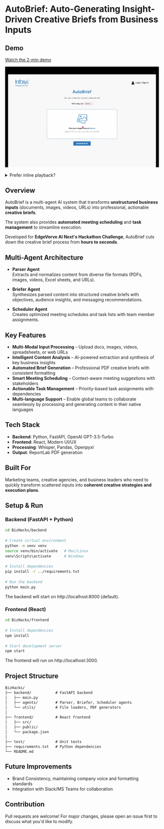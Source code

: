 # AutoBrief: Auto-Generating Insight-Driven Creative Briefs from Business Inputs

## Demo

[Watch the 2-min demo](https://youtu.be/yqm-2ItKmmU)

[![Watch the demo](./assets/demo-thumb.png)](https://youtu.be/yqm-2ItKmmU)

<details>
<summary>Prefer inline playback?</summary>

<video src="assets/demo.mov" controls width="720">
  Your browser doesn’t support video. Watch on
  <a href="https://youtu.be/yqm-2ItKmmU">YouTube</a>.
</video>

</details>

## Overview

AutoBrief is a multi-agent AI system that transforms **unstructured business inputs** (documents, images, videos, URLs) into professional, actionable **creative briefs**.  

The system also provides **automated meeting scheduling** and **task management** to streamline execution.

Developed for **EdgeVerve AI Next's Hackathon Challenge**, AutoBrief cuts down the creative brief process from **hours to seconds**.


## Multi-Agent Architecture

- **Parser Agent**  
  Extracts and normalizes content from diverse file formats (PDFs, images, videos, Excel sheets, and URLs).

- **Briefer Agent**  
  Synthesizes parsed content into structured creative briefs with objectives, audience insights, and messaging recommendations.

- **Scheduler Agent**  
  Creates optimized meeting schedules and task lists with team member assignments.


## Key Features

- **Multi-Modal Input Processing** – Upload docs, images, videos, spreadsheets, or web URLs  
- **Intelligent Content Analysis** – AI-powered extraction and synthesis of key business insights  
- **Automated Brief Generation** – Professional PDF creative briefs with consistent formatting  
- **Smart Meeting Scheduling** – Context-aware meeting suggestions with stakeholders  
- **Actionable Task Management** – Priority-based task assignments with dependencies  
- **Multi-language Support** – Enable global teams to collaborate seamlessly by processing and generating content in their native languages


## Tech Stack

- **Backend**: Python, FastAPI, OpenAI GPT-3.5-Turbo  
- **Frontend**: React, Modern UI/UX  
- **Processing**: Whisper, Pandas, Openpyxl  
- **Output**: ReportLab PDF generation  


## Built For

Marketing teams, creative agencies, and business leaders who need to quickly transform scattered inputs into **coherent creative strategies and execution plans**.


## Setup & Run

### Backend (FastAPI + Python)

```bash
cd BizHacks/backend

# Create virtual environment
python -m venv venv
source venv/bin/activate   # Mac/Linux
venv\Scripts\activate      # Windows

# Install dependencies
pip install -r ../requirements.txt

# Run the backend
python main.py
```

The backend will start on http://localhost:8000 (default).

### Frontend (React)

```bash
cd BizHacks/frontend

# Install dependencies
npm install

# Start development server
npm start
```

The frontend will run on http://localhost:3000.


## Project Structure

```
BizHacks/
├── backend/           # FastAPI backend
│   ├── main.py
│   ├── agents/        # Parser, Briefer, Scheduler agents
│   └── utils/         # File loaders, PDF generators
│
├── frontend/          # React frontend
│   ├── src/
│   ├── public/
│   └── package.json
│
├── test/              # Unit tests
├── requirements.txt   # Python dependencies
└── README.md
```


## Future Improvements

- Brand Consistency, maintaining company voice and formatting standards  
- Integration with Slack/MS Teams for collaboration


## Contribution

Pull requests are welcome! For major changes, please open an issue first to discuss what you'd like to modify.
